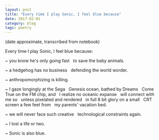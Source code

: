 ```yaml
---
layout: post
title: "Every time I play Sonic, I feel blue because"
date: 2017-02-01
category: blog
tags: poetry
---
```


(date approximate, transcribed from notebook)

Every time I play Sonic, I feel blue because:

~ you know he's only going fast
&nbsp;&nbsp;to save the baby animals.

~ a hedgehog has no business
&nbsp;&nbsp;defending the world worder.

~ anthropomorphizing is killing.

~ I gaze longingly at the Sega
&nbsp;&nbsp;Genesis ocean, bathed by Dreams
&nbsp;&nbsp;Come True on the FM chip, and
&nbsp;&nbsp;I realize no oceanic expanse
&nbsp;&nbsp;will connect with me so
&nbsp;&nbsp;unless pixelated and rendered
&nbsp;&nbsp;in full 8 bit glory on a small
&nbsp;&nbsp;CRT screen a few feet from
&nbsp;&nbsp;my parents' vacation bed.

~ we will never face such creative
&nbsp;&nbsp;technological constraints again.

~ I lost a life or two.

~ Sonic is also blue.
